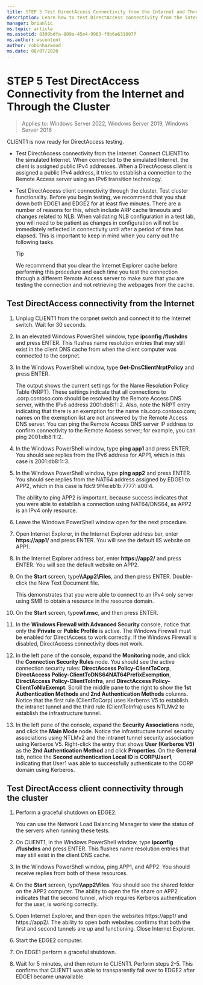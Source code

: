 ```yaml
---
title: STEP 5 Test DirectAccess Connectivity from the Internet and Through the Cluster
description: Learn how to test DirectAccess connectivity from the internet and through the cluster.
manager: brianlic
ms.topic: article
ms.assetid: 8399bdfa-809a-45e4-9963-f9b6a631007f
ms.author: wscontent
author: robinharwood
ms.date: 08/07/2020
---
```

# STEP 5 Test DirectAccess Connectivity from the Internet and Through the Cluster

>Applies to: Windows Server 2022, Windows Server 2019, Windows Server 2016

CLIENT1 is now ready for DirectAccess testing.

- Test DirectAccess connectivity from the Internet. Connect CLIENT1 to the simulated Internet. When connected to the simulated Internet, the client is assigned public IPv4 addresses. When a DirectAccess client is assigned a public IPv4 address, it tries to establish a connection to the Remote Access server using an IPv6 transition technology.

- Test DirectAccess client connectivity through the cluster. Test cluster functionality. Before you begin testing, we recommend that you shut down both EDGE1 and EDGE2 for at least five minutes. There are a number of reasons for this, which include ARP cache timeouts and changes related to NLB. When validating NLB configuration in a test lab, you will need to be patient as changes in configuration will not be immediately reflected in connectivity until after a period of time has elapsed. This is important to keep in mind when you carry out the following tasks.

    > [!TIP]
    > We recommend that you clear the Internet Explorer cache before performing this procedure and each time you test the connection through a different Remote Access server to make sure that you are testing the connection and not retrieving the webpages from the cache.

## Test DirectAccess connectivity from the Internet

1. Unplug CLIENT1 from the corpnet switch and connect it to the Internet switch. Wait for 30 seconds.

2. In an elevated Windows PowerShell window, type **ipconfig /flushdns** and press ENTER. This flushes name resolution entries that may still exist in the client DNS cache from when the client computer was connected to the corpnet.

3. In the Windows PowerShell window, type **Get-DnsClientNrptPolicy** and press ENTER.

   The output shows the current settings for the Name Resolution Policy Table (NRPT). These settings indicate that all connections to .corp.contoso.com should be resolved by the Remote Access DNS server, with the IPv6 address 2001:db8:1::2. Also, note the NRPT entry indicating that there is an exemption for the name nls.corp.contoso.com; names on the exemption list are not answered by the Remote Access DNS server. You can ping the Remote Access DNS server IP address to confirm connectivity to the Remote Access server; for example, you can ping 2001:db8:1::2.

4. In the Windows PowerShell window, type **ping app1** and press ENTER. You should see replies from the IPv6 address for APP1, which in this case is 2001:db8:1::3.

5. In the Windows PowerShell window, type **ping app2** and press ENTER. You should see replies from the NAT64 address assigned by EDGE1 to APP2, which in this case is fdc9:9f4e:eb1b:7777::a00:4.

   The ability to ping APP2 is important, because success indicates that you were able to establish a connection using NAT64/DNS64, as APP2 is an IPv4 only resource.

6. Leave the Windows PowerShell window open for the next procedure.

7. Open Internet Explorer, in the Internet Explorer address bar, enter **https://app1/** and press ENTER. You will see the default IIS website on APP1.

8. In the Internet Explorer address bar, enter **https://app2/** and press ENTER. You will see the default website on APP2.

9. On the **Start** screen, type<strong>\\\App2\Files</strong>, and then press ENTER. Double-click the New Text Document file.

    This demonstrates that you were able to connect to an IPv4 only server using SMB to obtain a resource in the resource domain.

10. On the **Start** screen, type**wf.msc**, and then press ENTER.

11. In the **Windows Firewall with Advanced Security** console, notice that only the **Private** or **Public Profile** is active. The Windows Firewall must be enabled for DirectAccess to work correctly. If the Windows Firewall is disabled, DirectAccess connectivity does not work.

12. In the left pane of the console, expand the **Monitoring** node, and click the **Connection Security Rules** node. You should see the active connection security rules: **DirectAccess Policy-ClientToCorp**, **DirectAccess Policy-ClientToDNS64NAT64PrefixExemption**, **DirectAccess Policy-ClientToInfra**, and **DirectAccess Policy-ClientToNlaExempt**. Scroll the middle pane to the right to show the **1st Authentication Methods** and **2nd Authentication Methods** columns. Notice that the first rule (ClientToCorp) uses Kerberos V5 to establish the intranet tunnel and the third rule (ClientToInfra) uses NTLMv2 to establish the infrastructure tunnel.

13. In the left pane of the console, expand the **Security Associations** node, and click the **Main Mode** node. Notice the infrastructure tunnel security associations using NTLMv2 and the intranet tunnel security association using Kerberos V5. Right-click the entry that shows **User (Kerberos V5)** as the **2nd Authentication Method** and click **Properties**. On the **General** tab, notice the **Second authentication Local ID** is **CORP\User1**, indicating that User1 was able to successfully authenticate to the CORP domain using Kerberos.

## Test DirectAccess client connectivity through the cluster

1. Perform a graceful shutdown on EDGE2.

   You can use the Network Load Balancing Manager to view the status of the servers when running these tests.

2. On CLIENT1, in the Windows PowerShell window, type **ipconfig /flushdns** and press ENTER. This flushes name resolution entries that may still exist in the client DNS cache.

3. In the Windows PowerShell window, ping APP1, and APP2. You should receive replies from both of these resources.

4. On the **Start** screen, type<strong>\\\app2\files</strong>. You should see the shared folder on the APP2 computer. The ability to open the file share on APP2 indicates that the second tunnel, which requires Kerberos authentication for the user, is working correctly.

5. Open Internet Explorer, and then open the websites https://app1/ and https://app2/. The ability to open both websites confirms that both the first and second tunnels are up and functioning. Close Internet Explorer.

6. Start the EDGE2 computer.

7. On EDGE1 perform a graceful shutdown.

8. Wait for 5 minutes, and then return to CLIENT1. Perform steps 2-5. This confirms that CLIENT1 was able to transparently fail over to EDGE2 after EDGE1 became unavailable.
